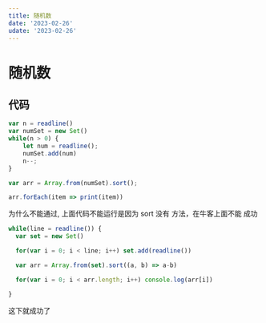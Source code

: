 ```yaml
---
title: 随机数
date: '2023-02-26'
udate: '2023-02-26'
---
```


# 随机数

## 代码

```ts
var n = readline()
var numSet = new Set()
while(n > 0) {
    let num = readline();
    numSet.add(num)
    n--;
}

var arr = Array.from(numSet).sort();

arr.forEach(item => print(item))
```

为什么不能通过, 上面代码不能运行是因为 sort 没有 方法，在牛客上面不能 成功

```ts
while(line = readline()) {
  var set = new Set()

  for(var i = 0; i < line; i++) set.add(readline())

  var arr = Array.from(set).sort((a, b) => a-b)

  for(var i = 0; i < arr.length; i++) console.log(arr[i])

}
```

这下就成功了
